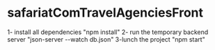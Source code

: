 # safariatComTravelAgenciesFront
1- install all dependencies "npm install"
2- run the temporary backend server "json-server --watch db.json"
3-lunch the project "npm start"
